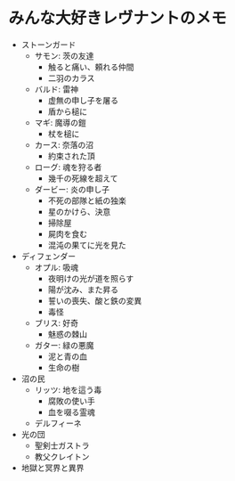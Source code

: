 

# みんな大好きレヴナントのメモ

  - ストーンガード
    - サモン: 茨の友達
      + 触ると痛い、頼れる仲間
      + 二羽のカラス
    - バルド: 雷神
      + 虚無の申し子を屠る
      + 盾から槌に
    - マギ: 魔導の鎧
      + 杖を槌に
    - カース: 奈落の沼
      + 約束された頂
    - ローグ: 魂を狩る者
      + 幾千の死線を超えて
    - ダービー: 炎の申し子
      + 不死の部隊と紙の独楽
      + 星のかけら、決意
      + 掃除屋
      + 屍肉を食む
      + 混沌の果てに光を見た
  - ディフェンダー
    - オプル: 吸魂
      + 夜明けの光が道を照らす
      + 陽が沈み、また昇る
      + 誓いの喪失、酸と鉄の変異
      + 毒怪
    - ブリス: 好奇
      + 魅惑の棘山
    - ガター: 緑の悪魔
      + 泥と青の血
      + 生命の樹
  - 沼の民
    - リッツ: 地を這う毒
      + 腐敗の使い手
      + 血を啜る霊魂
    - デルフィーネ
  - 光の団
    - 聖剣士ガストラ
    - 教父クレイトン
  - 地獄と冥界と異界
